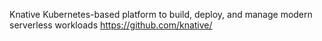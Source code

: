 Knative
Kubernetes-based platform to build, deploy, and manage modern serverless workloads
https://github.com/knative/
